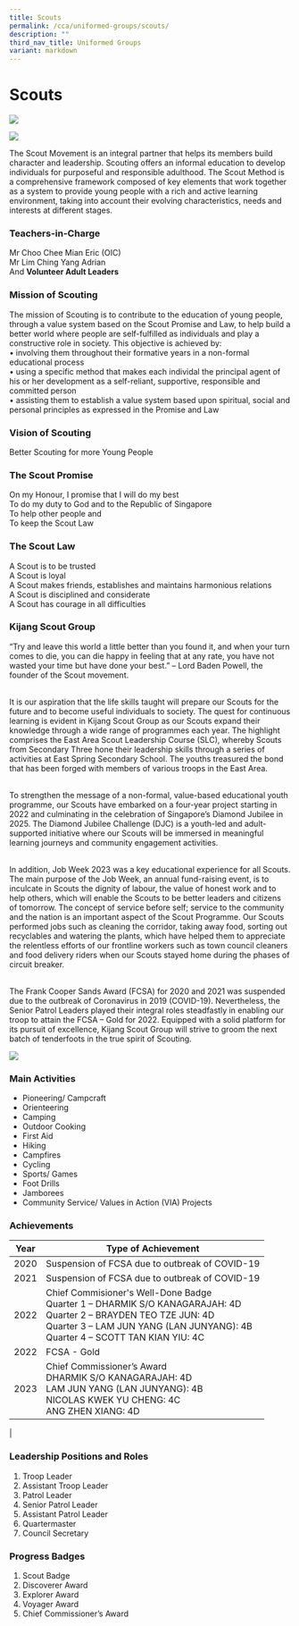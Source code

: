 ```yaml
---
title: Scouts
permalink: /cca/uniformed-groups/scouts/
description: ""
third_nav_title: Uniformed Groups
variant: markdown
---
```

Scouts
======
![](/images/CCA/Uniformed%20Groups/Scouts/scouts202301.jpg)

![](/images/CCA/Uniformed%20Groups/Scouts/scouts202302.jpg)

The Scout Movement is an integral partner that helps its members build character and leadership. Scouting offers an informal education to develop individuals for purposeful and responsible adulthood. The Scout Method is a comprehensive framework composed of key elements that work together as a system to provide young people with a rich and active learning environment, taking into account their evolving characteristics, needs and interests at different stages.

### Teachers-in-Charge

Mr Choo Chee Mian Eric (OIC)&nbsp;<br>
Mr Lim Ching Yang Adrian <br>
And&nbsp;<b>Volunteer Adult Leaders</b>

### Mission of Scouting
The mission of Scouting is to contribute to the education of young people, through a value system based on the Scout Promise and Law, to help build a better world where people are self-fulfilled as individuals and play a constructive role in society. This objective is achieved by:
<br>•	involving them throughout their formative years in a non-formal educational process
<br>•	using a specific method that makes each individal the principal agent of his or her development as a self-reliant, supportive, responsible and committed person
<br>•	assisting them to establish a value system based upon spiritual, social and personal principles as expressed in the Promise and Law


### Vision of Scouting

Better Scouting for more Young People

### The Scout Promise

On my Honour, I promise that I will do my best
<br>To do my duty to God and to the Republic of Singapore
<br>To help other people and
<br>To keep the Scout Law


### The Scout Law
A Scout is to be trusted
<br>A Scout is loyal
<br>A Scout makes friends, establishes and maintains harmonious relations
<br>A Scout is disciplined and considerate
<br>A Scout has courage in all difficulties


### Kijang Scout Group
“Try and leave this world a little better than you found it, and when your turn comes to die, you can die happy in feeling that at any rate, you have not wasted your time but have done your best.” – Lord Baden Powell, the founder of the Scout movement.

<br>It is our aspiration that the life skills taught will prepare our Scouts for the future and to become useful individuals to society. The quest for continuous learning is evident in Kijang Scout Group as our Scouts expand their knowledge through a wide range of programmes each year. The highlight comprises the East Area Scout Leadership Course (SLC), whereby Scouts from Secondary Three hone their leadership skills through a series of activities at East Spring Secondary School. The youths treasured the bond that has been forged with members of various troops in the East Area.

<br>To strengthen the message of a non-formal, value-based educational youth programme, our Scouts have embarked on a four-year project starting in 2022 and culminating in the celebration of Singapore’s Diamond Jubilee in 2025. The Diamond Jubilee Challenge (DJC) is a youth-led and adult-supported initiative where our Scouts will be immersed in meaningful learning journeys and community engagement activities.

<br>In addition, Job Week 2023 was a key educational experience for all Scouts. The main purpose of the Job Week, an annual fund-raising event, is to inculcate in Scouts the dignity of labour, the value of honest work and to help others, which will enable the Scouts to be better leaders and citizens of tomorrow. The concept of service before self; service to the community and the nation is an important aspect of the Scout Programme. Our Scouts performed jobs such as cleaning the corridor, taking away food, sorting out recyclables and watering the plants, which have helped them to appreciate the relentless efforts of our frontline workers such as town council cleaners and food delivery riders when our Scouts stayed home during the phases of circuit breaker.

<br>The Frank Cooper Sands Award (FCSA) for 2020 and 2021 was suspended due to the outbreak of Coronavirus in 2019 (COVID-19). Nevertheless, the Senior Patrol Leaders played their integral roles steadfastly in enabling our troop to attain the FCSA – Gold for 2022. Equipped with a solid platform for its pursuit of excellence, Kijang Scout Group will strive to groom the next batch of tenderfoots in the true spirit of Scouting.

![](/images/CCA/Uniformed%20Groups/Scouts/scouts202303.jpg)


### Main Activities

*   Pioneering/ Campcraft
*   Orienteering
*   Camping
*   Outdoor Cooking
*   First Aid
*   Hiking
*   Campfires
*   Cycling
*   Sports/ Games
*   Foot Drills
*   Jamborees
*   Community Service/ Values in Action (VIA) Projects

### Achievements

| Year | Type of Achievement | 
| -------- | -------- | 
| 2020  | Suspension of FCSA due to outbreak of COVID-19     | 
| 2021  | Suspension of FCSA due to outbreak of COVID-19     | 
| 2022  | Chief Commisioner's Well-Done Badge <br>Quarter 1 – DHARMIK S/O KANAGARAJAH: 4D <br>Quarter 2 – BRAYDEN TEO TZE JUN: 4D <br>Quarter 3 – LAM JUN YANG (LAN JUNYANG): 4B <br>Quarter 4 – SCOTT TAN KIAN YIU: 4C |
| 2022  | FCSA - Gold    |
|2023|Chief Commissioner’s Award  <br>DHARMIK S/O KANAGARAJAH: 4D <br>LAM JUN YANG (LAN JUNYANG): 4B <br>NICOLAS KWEK YU CHENG: 4C <br>ANG ZHEN XIANG: 4D
|

### Leadership Positions and Roles

1.  Troop Leader<br>
2.  Assistant Troop Leader<br>
3.  Patrol Leader<br>
4.  Senior Patrol Leader <br>
5.  Assistant Patrol Leader<br>
6.  Quartermaster<br>
7.  Council Secretary

### Progress Badges
1.	Scout Badge
2.	Discoverer Award
3.	Explorer Award
4.	Voyager Award
5.	Chief Commissioner’s Award